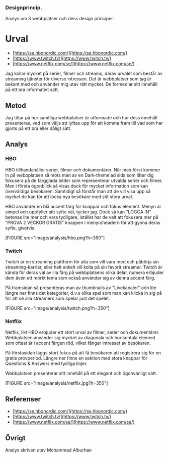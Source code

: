 ### Designprincip.

Analys om 3 webbplatser och dess design principer.

# Urval

- [https://se.hbonordic.com/](https://se.hbonordic.com/)
- [https://www.twitch.tv/](https://www.twitch.tv/)
- [https://www.netflix.com/se/](https://www.netflix.com/se/)

Jag kollar mycket på serier, filmer och streams, därav urvalet som består av streaming tjänster för diverse intressen. Det är webbplatser som jag är bekant med och använder mig utav rätt mycket. De förmedlar sitt innehåll på ett bra informativt sätt.

## Metod

Jag tittar på hur samtliga webbplatser är utformade och hur dess innehåll presenteras, vad som väljs att lyftas upp för att komma fram till vad som har gjorts på ett bra eller dåligt sätt.

## Analys

### HBO

HBO tillhandahåller serier, filmer och dokumentärer. När man först kommer in på webbplatsen så möts man av en Dark-theme'ad sida som låter dig fokusera på de färgglada bilder som representerar utvalda serier och filmer. Men i första ögonblick så visas dock för mycket information som kan överväldiga besökaren. Samtidigt så förstår man att de vill visa upp så mycket de kan för att locka nya besökare med sitt stora urval.

HBO använder en blå accent färg för knappar och fokus element. Menyn är simpel och uppfyller sitt syfte väl, tycker jag. Dock så kan "LOGGA IN" betonas lite mer och vara tydligare, istället har de valt att fokusera mer på "PROVA 2 VECKOR GRATIS" knappen i menyn/headern för att gynna deras syfte, givetvis.

[FIGURE src="image/analysis/hbo.png?h=350"]

### Twitch

Twitch är en streaming plattform för alla som vill vara med och påbörja sin streaming-karriär, eller helt enkelt vill kolla på sin favorit streamer. Twitch är kända för deras val av lila färg på webbplatsens olika delar, numera erbjuder dem även ett mörkt tema som också använder sig av denna accent färg.

På framsidan så presenteras man av thumbnails av "Livekanaler" och lite längre ner finns det kategorier, d.v.s olika spel som man kan klicka in sig på för att se alla streamers som spelar just det spelet.

[FIGURE src="image/analysis/twitch.png?h=350"]

### Netflix

Netflix, likt HBO erbjuder ett stort urval av filmer, serier och dokumentärer. Webbplatsen använder sig mycket av diagonala och horisontala element som oftast är i accent färgen röd, vilket fångar intresset av besökaren.

På förstasidan läggs stort fokus på att få besökaren att registrera sig för en gratis provperiod. Längre ner finns en sektion med stora knappar för Questions & Answers med tydliga linjer.

Webbplatsen presenterar sitt innehåll på ett elegant och ögonvänligt sätt.

[FIGURE src="image/analysis/netflix.jpg?h=350"]

## Referenser

- [https://se.hbonordic.com/](https://se.hbonordic.com/)
- [https://www.twitch.tv/](https://www.twitch.tv/)
- [https://www.netflix.com/se/](https://www.netflix.com/se/)

## Övrigt

Analys skriven utav Mohammad Alburhan
